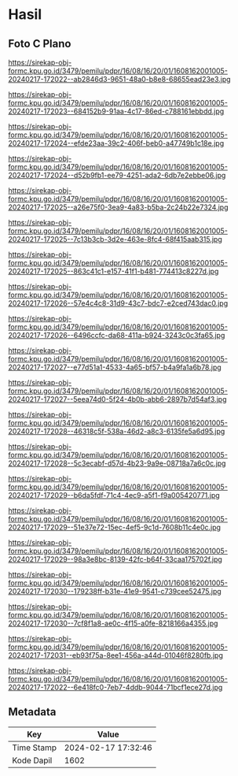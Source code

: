# Hasil

## Foto C Plano

https://sirekap-obj-formc.kpu.go.id/3479/pemilu/pdpr/16/08/16/20/01/1608162001005-20240217-172022--ab2846d3-9651-48a0-b8e8-68655ead23e3.jpg

https://sirekap-obj-formc.kpu.go.id/3479/pemilu/pdpr/16/08/16/20/01/1608162001005-20240217-172023--684152b9-91aa-4c17-86ed-c788161ebbdd.jpg

https://sirekap-obj-formc.kpu.go.id/3479/pemilu/pdpr/16/08/16/20/01/1608162001005-20240217-172024--efde23aa-39c2-406f-beb0-a47749b1c18e.jpg

https://sirekap-obj-formc.kpu.go.id/3479/pemilu/pdpr/16/08/16/20/01/1608162001005-20240217-172024--d52b9fb1-ee79-4251-ada2-6db7e2ebbe06.jpg

https://sirekap-obj-formc.kpu.go.id/3479/pemilu/pdpr/16/08/16/20/01/1608162001005-20240217-172025--a26e75f0-3ea9-4a83-b5ba-2c24b22e7324.jpg

https://sirekap-obj-formc.kpu.go.id/3479/pemilu/pdpr/16/08/16/20/01/1608162001005-20240217-172025--7c13b3cb-3d2e-463e-8fc4-68f415aab315.jpg

https://sirekap-obj-formc.kpu.go.id/3479/pemilu/pdpr/16/08/16/20/01/1608162001005-20240217-172025--863c41c1-e157-41f1-b481-774413c8227d.jpg

https://sirekap-obj-formc.kpu.go.id/3479/pemilu/pdpr/16/08/16/20/01/1608162001005-20240217-172026--57e4c4c8-31d9-43c7-bdc7-e2ced743dac0.jpg

https://sirekap-obj-formc.kpu.go.id/3479/pemilu/pdpr/16/08/16/20/01/1608162001005-20240217-172026--6496ccfc-da68-411a-b924-3243c0c3fa65.jpg

https://sirekap-obj-formc.kpu.go.id/3479/pemilu/pdpr/16/08/16/20/01/1608162001005-20240217-172027--e77d51a1-4533-4a65-bf57-b4a9fa1a6b78.jpg

https://sirekap-obj-formc.kpu.go.id/3479/pemilu/pdpr/16/08/16/20/01/1608162001005-20240217-172027--5eea74d0-5f24-4b0b-abb6-2897b7d54af3.jpg

https://sirekap-obj-formc.kpu.go.id/3479/pemilu/pdpr/16/08/16/20/01/1608162001005-20240217-172028--46318c5f-538a-46d2-a8c3-6135fe5a6d95.jpg

https://sirekap-obj-formc.kpu.go.id/3479/pemilu/pdpr/16/08/16/20/01/1608162001005-20240217-172028--5c3ecabf-d57d-4b23-9a9e-08718a7a6c0c.jpg

https://sirekap-obj-formc.kpu.go.id/3479/pemilu/pdpr/16/08/16/20/01/1608162001005-20240217-172029--b6da5fdf-71c4-4ec9-a5f1-f9a005420771.jpg

https://sirekap-obj-formc.kpu.go.id/3479/pemilu/pdpr/16/08/16/20/01/1608162001005-20240217-172029--51e37e72-15ec-4ef5-9c1d-7608b11c4e0c.jpg

https://sirekap-obj-formc.kpu.go.id/3479/pemilu/pdpr/16/08/16/20/01/1608162001005-20240217-172029--98a3e8bc-8139-42fc-b64f-33caa175702f.jpg

https://sirekap-obj-formc.kpu.go.id/3479/pemilu/pdpr/16/08/16/20/01/1608162001005-20240217-172030--179238ff-b31e-41e9-9541-c739cee52475.jpg

https://sirekap-obj-formc.kpu.go.id/3479/pemilu/pdpr/16/08/16/20/01/1608162001005-20240217-172030--7cf8f1a8-ae0c-4f15-a0fe-8218166a4355.jpg

https://sirekap-obj-formc.kpu.go.id/3479/pemilu/pdpr/16/08/16/20/01/1608162001005-20240217-172031--eb93f75a-8ee1-456a-a44d-01046f8280fb.jpg

https://sirekap-obj-formc.kpu.go.id/3479/pemilu/pdpr/16/08/16/20/01/1608162001005-20240217-172022--6e418fc0-7eb7-4ddb-9044-71bcf1ece27d.jpg


## Metadata

| Key        | Value               |
| ---------- | ------------------- |
| Time Stamp | 2024-02-17 17:32:46 |
| Kode Dapil | 1602                |



